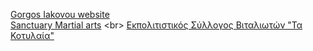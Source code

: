 [Gorgos Iakovou website](https://giorgosiakovou-12e2e2ab60ea.herokuapp.com/) <br>
[Sanctuary Martial arts](https://github.com](https://sanctuary-martial-arts-bc5c4203e029.herokuapp.com/)) <br>
[Εκπολιτιστικός Σύλλογος Βιταλιωτών "Τα Κοτυλαία"]([https://github.com](https://sanctuary-martial-arts-bc5c4203e029.herokuapp.com/](https://konstantinosiakovou.github.io/vitalagr/))) 
